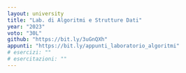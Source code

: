 ```yaml
---
layout: university
title: "Lab. di Algoritmi e Strutture Dati"
year: "2023"
voto: "30L"
github: "https://bit.ly/3uGnQXh"
appunti: "https://bit.ly/appunti_laboratorio_algoritmi"
# esercizi: ""
# esercitazioni: ""
---
```


